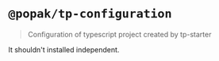 # `@popak/tp-configuration`

> Configuration of typescript project created by tp-starter

It shouldn't installed independent.
